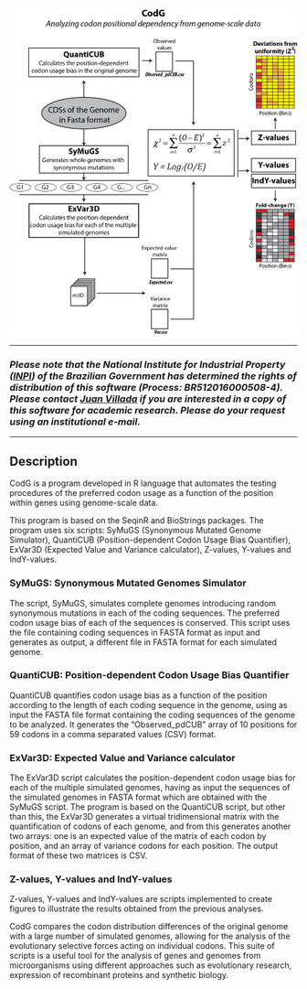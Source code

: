 

![CodG Schema](/Images/CodG.png)

____
### _Please note that the National Institute for Industrial Property ([INPI](http://www.inpi.gov.br/)) of the Brazilian Government has determined the rights of distribution of this software (Process: BR512016000508-4). Please contact [Juan Villada](mailto:juan.arteaga@ufv.br) if you are interested in a copy of this software for academic research. Please do your request using an institutional e-mail._
____

## Description
CodG is a program developed in R language that automates the testing procedures of the preferred codon usage as a function of the position within genes using genome-scale data. 

This program is based on the SeqinR and BioStrings packages. The program uses six scripts: SyMuGS (Synonymous Mutated Genome Simulator), QuantiCUB (Position-dependent Codon Usage Bias Quantifier), ExVar3D (Expected Value and Variance calculator), Z-values, Y-values and IndY-values.

### SyMuGS: Synonymous Mutated Genomes Simulator
The script, SyMuGS, simulates complete genomes introducing random synonymous mutations in each of the coding sequences. The preferred codon usage bias of each of the sequences is conserved. This script uses the file containing coding sequences in FASTA format as input and generates as output, a different file in FASTA format for each simulated genome.

### QuantiCUB: Position-dependent Codon Usage Bias Quantifier
QuantiCUB quantifies codon usage bias as a function of the position according to the length of each coding sequence in the genome, using as input the FASTA file format containing the coding sequences of the genome to be analyzed. It generates the “Observed_pdCUB” array of 10 positions for 59 codons in a comma separated values (CSV) format.

### ExVar3D: Expected Value and Variance calculator
The ExVar3D script calculates the position-dependent codon usage bias for each of the multiple simulated genomes, having as input the sequences of the simulated genomes in FASTA format which are obtained with the SyMuGS script. The program is based on the QuantiCUB script, but other than this, the ExVar3D generates a virtual tridimensional matrix with the quantification of codons of each genome, and from this generates another two arrays: one is an expected value of the matrix of each codon by position, and an array of variance codons for each position. The output format of these two matrices is CSV.

### Z-values, Y-values and IndY-values
Z-values, Y-values and IndY-values are scripts implemented to create figures to illustrate the results obtained from the  previous analyses.

CodG compares the codon distribution differences of the original genome with a large number of simulated genomes, allowing for the analysis of the evolutionary selective forces acting on individual codons. This suite of scripts is a useful tool for the analysis of genes and genomes from microorganisms using different approaches such as evolutionary research, expression of recombinant proteins and synthetic biology.
